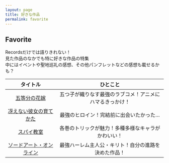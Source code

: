 ```yaml
---
layout: page
title: 好きな作品
permalink: favorite
---
```


## Favorite

Recordsだけでは語りきれない！  
見た作品のなかでも特に好きな作品の特集  
中にはイベントや聖地巡礼の感想、その他パンフレットなどの感想も載せるかも？

|タイトル|ひとこと|
|:-:|:-:|
|[五等分の花嫁](./gotobun)|五つ子が織りなす最強のラブコメ！アニメにハマるきっかけ！|
|[冴えない彼女の育てかた](./saekano)|最強のヒロイン！完結前に出会いたかった…|
|[スパイ教室](./spyroom)|各巻のトリックが魅力！多種多様なキャラがかわいい！|
|[ソードアート・オンライン](./sao)|最強ハーレム主人公・キリト！自分の進路を決めた作品！|
